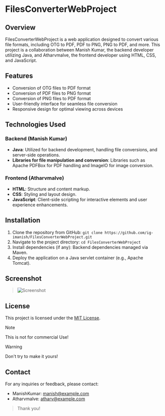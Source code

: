 # FilesConverterWebProject

## Overview
FilesConverterWebProject is a web application designed to convert various file formats, including OTG to PDF, PDF to PNG, PNG to PDF, and more. This project is a collaboration between Manish Kumar, the backend developer utilizing Java, and Atharvmalve, the frontend developer using HTML, CSS, and JavaScript.

## Features
- Conversion of OTG files to PDF format
- Conversion of PDF files to PNG format
- Conversion of PNG files to PDF format
- User-friendly interface for seamless file conversion
- Responsive design for optimal viewing across devices

## Technologies Used
### Backend (Manish Kumar)
- **Java**: Utilized for backend development, handling file conversions, and server-side operations.
- **Libraries for file manipulation and conversion**: Libraries such as Apache PDFBox for PDF handling and ImageIO for image conversion.

### Frontend (Atharvmalve)
- **HTML**: Structure and content markup.
- **CSS**: Styling and layout design.
- **JavaScript**: Client-side scripting for interactive elements and user experience enhancements.

## Installation
1. Clone the repository from GitHub: `git clone https://github.com/ig-imanish/FilesConverterWebProject.git`
2. Navigate to the project directory: `cd FilesConverterWebProject`
3. Install dependencies (if any): Backend dependencies managed via Maven.
4. Deploy the application on a Java servlet container (e.g., Apache Tomcat).

## Screenshot
> ![Screenshot](https://myoctocat.com/assets/images/base-octocat.svg)

## License
This project is licensed under the [MIT License](https://itzmanish.tech/).


> [!NOTE]
> This is not for commercial Use!

> [!WARNING]
> Don't try to make it yours!

## Contact
For any inquiries or feedback, please contact:
- ManishKumar: manish@example.com
- Atharvmalve: atharv@example.com

> Thank you!
